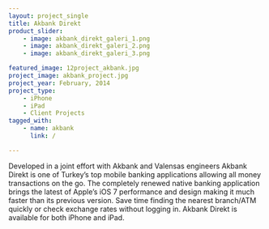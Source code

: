 ```yaml
---
layout: project_single
title: Akbank Direkt
product_slider:
    - image: akbank_direkt_galeri_1.png
    - image: akbank_direkt_galeri_2.png
    - image: akbank_direkt_galeri_3.png

featured_image: 12project_akbank.jpg
project_image: akbank_project.jpg
project_year: February, 2014
project_type:
    - iPhone
    - iPad
    - Client Projects
tagged_with:
    - name: akbank
      link: /

---
```


Developed in a joint effort with Akbank and Valensas engineers Akbank Direkt is one of Turkey’s top mobile banking applications allowing all money transactions on the go. The completely renewed native banking application brings the latest of Apple’s iOS 7 performance and design making it much faster than its previous version. Save time finding the nearest branch/ATM quickly or check exchange rates without logging in.
Akbank Direkt is available for both iPhone and iPad.
